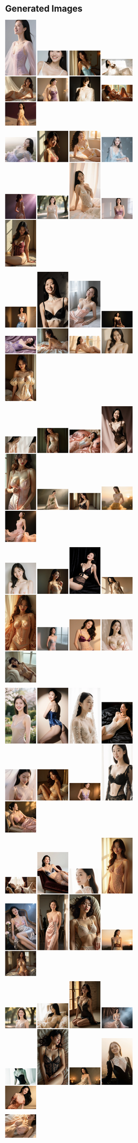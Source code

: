 # Generated Images



<img src="2025_10_23_01.webp" width="100"/> <img src="2025_10_23_02.webp" width="100"/> <img src="2025_10_23_03.webp" width="100"/> <img src="2025_10_23_04.webp" width="100"/> <img src="2025_10_23_05.webp" width="100"/> <img src="2025_10_23_06.webp" width="100"/> <img src="2025_10_23_07.webp" width="100"/> <img src="2025_10_23_08.webp" width="100"/> <img src="2025_10_23_09.webp" width="100"/>

<img src="2025_10_23_10.webp" width="100"/> <img src="2025_10_23_11.webp" width="100"/> <img src="2025_10_23_12.webp" width="100"/> <img src="2025_10_23_13.webp" width="100"/> <img src="2025_10_23_14.webp" width="100"/> <img src="2025_10_23_15.webp" width="100"/> <img src="2025_10_23_16.webp" width="100"/> <img src="2025_10_23_17.webp" width="100"/> <img src="2025_10_23_18.webp" width="100"/>

<img src="2025_10_23_19.webp" width="100"/> <img src="2025_10_23_20.webp" width="100"/> <img src="2025_10_23_21.webp" width="100"/> <img src="2025_10_23_22.webp" width="100"/> <img src="2025_10_23_23.webp" width="100"/> <img src="2025_10_23_24.webp" width="100"/> <img src="2025_10_23_25.webp" width="100"/> <img src="2025_10_23_26.webp" width="100"/> <img src="2025_10_23_27.webp" width="100"/>

<img src="2025_10_23_28.webp" width="100"/> <img src="2025_10_23_29.webp" width="100"/> <img src="2025_10_23_30.webp" width="100"/> <img src="2025_10_23_31.webp" width="100"/> <img src="2025_10_23_32.webp" width="100"/> <img src="2025_10_23_33.webp" width="100"/> <img src="2025_10_23_34.webp" width="100"/> <img src="2025_10_23_35.webp" width="100"/> <img src="2025_10_23_36.webp" width="100"/>

<img src="2025_10_23_37.webp" width="100"/> <img src="2025_10_23_38.webp" width="100"/> <img src="2025_10_23_39.webp" width="100"/> <img src="2025_10_23_40.webp" width="100"/> <img src="2025_10_23_41.webp" width="100"/> <img src="2025_10_23_42.webp" width="100"/> <img src="2025_10_23_43.webp" width="100"/> <img src="2025_10_23_44.webp" width="100"/> <img src="2025_10_23_45.webp" width="100"/>

<img src="2025_10_23_46.webp" width="100"/> <img src="2025_10_23_47.webp" width="100"/> <img src="2025_10_23_48.webp" width="100"/> <img src="2025_10_23_49.webp" width="100"/> <img src="2025_10_23_50.webp" width="100"/> <img src="2025_10_23_51.webp" width="100"/> <img src="2025_10_23_52.webp" width="100"/> <img src="2025_10_23_53.webp" width="100"/> <img src="2025_10_23_54.webp" width="100"/>

<img src="2025_10_23_55.webp" width="100"/> <img src="2025_10_23_56.webp" width="100"/> <img src="2025_10_23_57.webp" width="100"/> <img src="2025_10_23_58.webp" width="100"/> <img src="2025_10_23_59.webp" width="100"/> <img src="2025_10_23_60.webp" width="100"/> <img src="2025_10_23_61.webp" width="100"/> <img src="2025_10_23_62.webp" width="100"/> <img src="2025_10_23_63.webp" width="100"/>

<img src="2025_10_23_64.webp" width="100"/> <img src="2025_10_23_65.webp" width="100"/> <img src="2025_10_23_66.webp" width="100"/> <img src="2025_10_23_67.webp" width="100"/> <img src="2025_10_23_68.webp" width="100"/> <img src="2025_10_23_69.webp" width="100"/> <img src="2025_10_23_70.webp" width="100"/> <img src="2025_10_23_71.webp" width="100"/> <img src="2025_10_23_72.webp" width="100"/>

<img src="2025_10_23_73.webp" width="100"/>